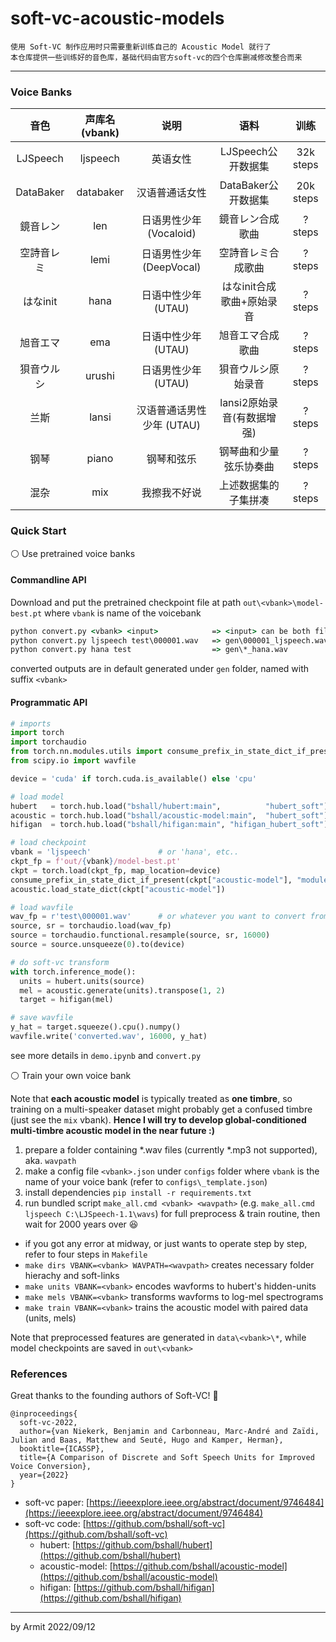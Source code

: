 # soft-vc-acoustic-models

    使用 Soft-VC 制作应用时只需要重新训练自己的 Acoustic Model 就行了
    本仓库提供一些训练好的音色库，基础代码由官方soft-vc的四个仓库删减修改整合而来

----

### Voice Banks

| 音色 | 声库名(vbank) | 说明 | 语料 | 训练 |
| :-: | :-: | :-: | :-: | :-: |
| LJSpeech  | ljspeech  | 英语女性                 | LJSpeech公开数据集           | 32k steps |
| DataBaker | databaker | 汉语普通话女性            | DataBaker公开数据集          | 20k steps |
| 鏡音レン  | len        | 日语男性少年 (Vocaloid)  | 鏡音レン合成歌曲              | ? steps |
| 空詩音レミ| lemi       | 日语男性少年 (DeepVocal) | 空詩音レミ合成歌曲            | ? steps |
| はなinit  | hana       | 日语中性少年 (UTAU)      | はなinit合成歌曲+原始录音     | ? steps |
| 旭音エマ  | ema        | 日语中性少年 (UTAU)      | 旭音エマ合成歌曲              | ? steps |
| 狽音ウルシ| urushi     | 日语男性少年 (UTAU)      | 狽音ウルシ原始录音             | ? steps |
| 兰斯      | lansi      | 汉语普通话男性少年 (UTAU) | lansi2原始录音(有数据增强)    | ? steps |
| 钢琴      | piano      | 钢琴和弦乐               | 钢琴曲和少量弦乐协奏曲         | ? steps |
| 混杂      | mix        | 我擦我不好说             | 上述数据集的子集拼凑           | ? steps |

### Quick Start

⚪ Use pretrained voice banks

#### Commandline API

Download and put the pretrained checkpoint file at path `out\<vbank>\model-best.pt` where `vbank` is name of the voicebank

```cmd
python convert.py <vbank> <input>            => <input> can be both file or folder
python convert.py ljspeech test\000001.wav   => gen\000001_ljspeech.wav
python convert.py hana test                  => gen\*_hana.wav
```

converted outputs are in default generated under `gen` folder, named with suffix `<vbank>`

#### Programmatic API

```python
# imports
import torch
import torchaudio
from torch.nn.modules.utils import consume_prefix_in_state_dict_if_present
from scipy.io import wavfile

device = 'cuda' if torch.cuda.is_available() else 'cpu'

# load model
hubert   = torch.hub.load("bshall/hubert:main",          "hubert_soft").to(device)
acoustic = torch.hub.load("bshall/acoustic-model:main",  "hubert_soft").to(device)
hifigan  = torch.hub.load("bshall/hifigan:main", "hifigan_hubert_soft").to(device)

# load checkpoint
vbank = 'ljspeech'		         # or 'hana', etc..
ckpt_fp = f'out/{vbank}/model-best.pt'
ckpt = torch.load(ckpt_fp, map_location=device)
consume_prefix_in_state_dict_if_present(ckpt["acoustic-model"], "module.")
acoustic.load_state_dict(ckpt["acoustic-model"])

# load wavfile
wav_fp = r'test\000001.wav'	     # or whatever you want to convert from
source, sr = torchaudio.load(wav_fp)
source = torchaudio.functional.resample(source, sr, 16000)
source = source.unsqueeze(0).to(device)

# do soft-vc transform
with torch.inference_mode():
  units = hubert.units(source)
  mel = acoustic.generate(units).transpose(1, 2)
  target = hifigan(mel)

# save wavfile
y_hat = target.squeeze().cpu().numpy()
wavfile.write('converted.wav', 16000, y_hat)
```

see more details in `demo.ipynb` and `convert.py`

⚪ Train your own voice bank

Note that **each acoustic model** is typically treated as **one timbre**, so training on a multi-speaker dataset might probably get a confused timbre (just see the `mix` vbank). **Hence I will try to develop global-conditioned multi-timbre acoustic model in the near future :)**

1. prepare a folder containing \*.wav files (currently \*.mp3 not supported), aka. `wavpath`
2. make a config file `<vbank>.json` under `configs` folder where `vbank` is the name of your voice bank (refer to `configs\_template.json`)
3. install dependencies `pip install -r requirements.txt`
4. run bundled script `make_all.cmd <vbank> <wavpath>` (e.g. `make_all.cmd ljspeech C:\LJSpeech-1.1\wavs`) for full preprocess & train routine, then wait for 2000 years over :laughing:
  - if you got any error at midway, or just wants to operate step by step, refer to four steps in `Makefile`
  - `make dirs VBANK=<vbank> WAVPATH=<wavpath>` creates necessary folder hierachy and soft-links
  - `make units VBANK=<vbank>` encodes wavforms to hubert's hidden-units
  - `make mels VBANK=<vbank>` transforms wavforms to log-mel spectrograms 
  - `make train VBANK=<vbank>` trains the acoustic model with paired data (units, mels)

Note that preprocessed features are generated in `data\<vbank>\*`, while model checkpoints are saved in `out\<vbank>`

### References

Great thanks to the founding authors of Soft-VC! :lollipop:

```
@inproceedings{
  soft-vc-2022,
  author={van Niekerk, Benjamin and Carbonneau, Marc-André and Zaïdi, Julian and Baas, Matthew and Seuté, Hugo and Kamper, Herman},
  booktitle={ICASSP}, 
  title={A Comparison of Discrete and Soft Speech Units for Improved Voice Conversion}, 
  year={2022}
}
```

- soft-vc paper: [https://ieeexplore.ieee.org/abstract/document/9746484](https://ieeexplore.ieee.org/abstract/document/9746484)
- soft-vc code: [https://github.com/bshall/soft-vc](https://github.com/bshall/soft-vc)
  - hubert: [https://github.com/bshall/hubert](https://github.com/bshall/hubert)
  - acoustic-model: [https://github.com/bshall/acoustic-model](https://github.com/bshall/acoustic-model)
  - hifigan: [https://github.com/bshall/hifigan](https://github.com/bshall/hifigan)

----

by Armit
2022/09/12 
